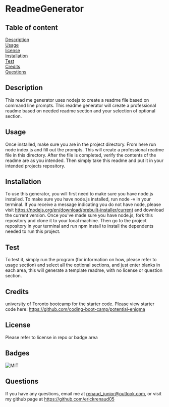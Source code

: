 # ReadmeGenerator

## Table of content
[Description](#description)\
[Usage](#usage)\
[license](#license)\
[Installation](#installation)\
[Test](#test)\
[Credits](#credits)\
[Questions](#questions)

## Description
This read me generator uses nodejs to create a readme file based on command line prompts. This readme generator will create a professional readme based on needed readme section and your selection of optional section. 

## Usage
Once installed, make sure you are in the project directory. From here run node index.js and fill out the prompts. This will create a professional readme file in this directory. After the file is completed, verify the contents of the readme are as you intended. Then simply take this readme and put it in your intended projects repository.

## Installation
To use this generator, you will first need to make sure you have node.js installed. To make sure you have node.js installed, run node -v in your terminal. If you receive a message indicating you do not have node, please visit https://nodejs.org/en/download/prebuilt-installer/current and download the current version. Once you've made sure you have node.js, fork this repository and clone it to your local machine. Then go to the project repository in your terminal and run npm install to install the dependents needed to run this project.

## Test
To test it, simply run the program (for information on how, please refer to usage section) and select all the optional sections, and just enter blanks in each area, this will generate a template readme, with no license or question section.

## Credits
university of Toronto bootcamp for the starter code. Please view starter code here: https://github.com/coding-boot-camp/potential-enigma

## License
Please refer to license in repo or badge area

## Badges
![MIT](https://img.shields.io/badge/license-MIT-blue)

## Questions
If you have any questions, email me at renaud_junior@outlook.com, or visit my github page at https://github.com/erickrenaud05

